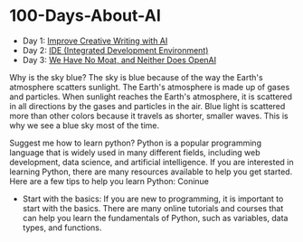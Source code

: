 # 100-Days-About-AI

- Day 1: [Improve Creative Writing with AI](days/day-1.md)
- Day 2: [IDE (Integrated Development Environment)](days/day-2.md)
- Day 3: [We Have No Moat, and Neither Does OpenAI](days/day-3.md)

Why is the sky blue?
The sky is blue because of the way the Earth's atmosphere scatters sunlight. The Earth's atmosphere is made up of gases and particles. When sunlight reaches the Earth's atmosphere, it is scattered in all directions by the gases and particles in the air. Blue light is scattered more than other colors because it travels as shorter, smaller waves. This is why we see a blue sky most of the time.

Suggest me how to learn python?
Python is a popular programming language that is widely used in many different fields, including web development, data science, and artificial intelligence. If you are interested in learning Python, there are many resources available to help you get started. Here are a few tips to help you learn Python:
Coninue

- Start with the basics: If you are new to programming, it is important to start with the basics. There are many online tutorials and courses that can help you learn the fundamentals of Python, such as variables, data types, and functions.
